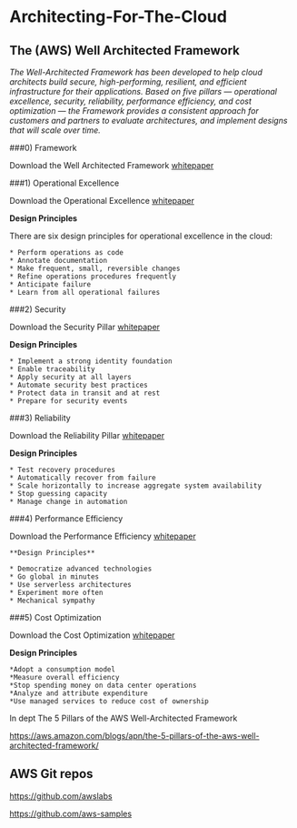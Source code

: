# Architecting-For-The-Cloud


## The (AWS) Well Architected Framework

_The Well-Architected Framework has been developed to help cloud architects build secure, high-performing, resilient, and efficient infrastructure for their applications. Based on five pillars — operational excellence, security, reliability, performance efficiency, and cost optimization — the Framework provides a consistent approach for customers and partners to evaluate architectures, and implement designs that will scale over time._

###0) Framework

   Download the  Well Architected Framework [whitepaper](https://d1.awsstatic.com/whitepapers/architecture/AWS_Well-Architected_Framework.pdf)

###1) Operational Excellence

   Download the Operational Excellence [whitepaper](https://d1.awsstatic.com/whitepapers/architecture/AWS-Operational-Excellence-Pillar.pdf)

   **Design Principles**

   There are six design principles for operational excellence in the cloud:

    * Perform operations as code
    * Annotate documentation
    * Make frequent, small, reversible changes
    * Refine operations procedures frequently
    * Anticipate failure
    * Learn from all operational failures


###2) Security

   Download the Security Pillar [whitepaper](https://d1.awsstatic.com/whitepapers/architecture/AWS-Security-Pillar.pdf)

   **Design Principles**

    * Implement a strong identity foundation
    * Enable traceability
    * Apply security at all layers
    * Automate security best practices
    * Protect data in transit and at rest
    * Prepare for security events


###3) Reliability

   Download the Reliability Pillar [whitepaper](https://d1.awsstatic.com/whitepapers/architecture/AWS-Reliability-Pillar.pdf)

   **Design Principles**

    * Test recovery procedures
    * Automatically recover from failure
    * Scale horizontally to increase aggregate system availability
    * Stop guessing capacity
    * Manage change in automation




###4) Performance Efficiency

   Download the Performance Efficiency [whitepaper](https://d1.awsstatic.com/whitepapers/architecture/AWS-Performance-Efficiency-Pillar.pdf)

    **Design Principles**

    * Democratize advanced technologies
    * Go global in minutes
    * Use serverless architectures
    * Experiment more often
    * Mechanical sympathy


###5) Cost Optimization

   Download the Cost Optimization [whitepaper](https://d1.awsstatic.com/whitepapers/architecture/AWS-Cost-Optimization-Pillar.pdf)

   **Design Principles**

    *Adopt a consumption model
    *Measure overall efficiency
    *Stop spending money on data center operations
    *Analyze and attribute expenditure
    *Use managed services to reduce cost of ownership


In dept The 5 Pillars of the AWS Well-Architected Framework

https://aws.amazon.com/blogs/apn/the-5-pillars-of-the-aws-well-architected-framework/


## AWS Git repos

https://github.com/awslabs

https://github.com/aws-samples

